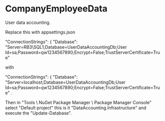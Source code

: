 # CompanyEmployeeData
User data accounting.

Replace this with appsettings.json

  "ConnectionStrings": {
    "Database": "Server=RB3\\SQL1;Database=UserDataAccountingDb;User Id=sa;Password=qw1234567890;Encrypt=False;TrustServerCertificate=True"

with

  "ConnectionStrings": {
    "Database": "Server=localhost;Database=UserDataAccountingDb;User Id=sa;Password=qw1234567890;Encrypt=False;TrustServerCertificate=True" .

Then in "Tools \ NuGet Package Manager \ Package Manager Console" select "Default project"
this is it "DataAccounting.Infrastructure" and execute the "Update-Database".
